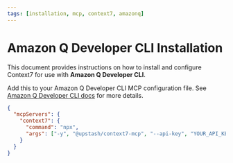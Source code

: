 ```yaml
---
tags: [installation, mcp, context7, amazonq]
---
```


# Amazon Q Developer CLI Installation

This document provides instructions on how to install and configure Context7 for use with **Amazon Q Developer CLI**.

Add this to your Amazon Q Developer CLI MCP configuration file. See [Amazon Q Developer CLI docs](https://docs.aws.amazon.com/amazonq/latest/qdeveloper-ug/command-line-mcp-configuration.html) for more details.

```json
{
  "mcpServers": {
    "context7": {
      "command": "npx",
      "args": ["-y", "@upstash/context7-mcp", "--api-key", "YOUR_API_KEY"]
    }
  }
}
```
